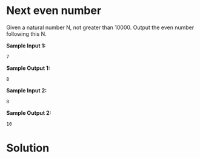 # Next even number

Given a natural number N, not greater than 10000. Output the even number following this N.

**Sample Input 1:**
```
7
```
**Sample Output 1:**
```
8
```
**Sample Input 2:**
```
8
```
**Sample Output 2:**
```
10
```
# Solution